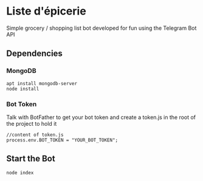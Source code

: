 # Liste d'épicerie

Simple grocery / shopping list bot developed for fun using the Telegram Bot API

## Dependencies

### MongoDB
```
apt install mongodb-server
node install
```

### Bot Token
Talk with BotFather to get your bot token and create a token.js in the root of the project to hold it
```
//content of token.js
process.env.BOT_TOKEN = "YOUR_BOT_TOKEN";
```

## Start the Bot
```
node index
```
